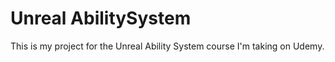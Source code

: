 # Unreal AbilitySystem
This is my project for the Unreal Ability System course I'm taking on Udemy.
